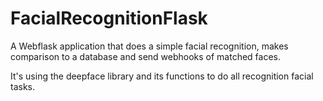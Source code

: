 # FacialRecognitionFlask
A Webflask application that does a simple facial recognition, makes comparison to a database and send webhooks of matched faces.

It's using the deepface library and its functions to do all recognition facial tasks.
